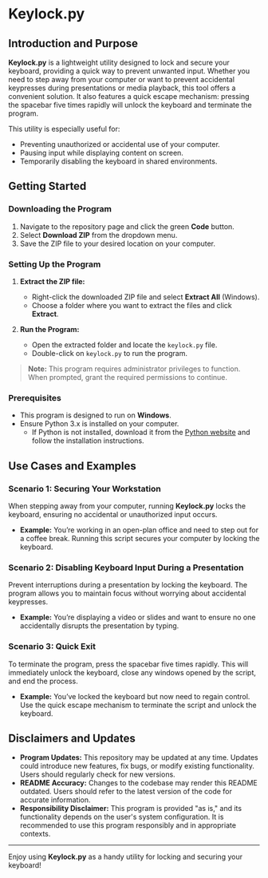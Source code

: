 # Keylock.py

## Introduction and Purpose

**Keylock.py** is a lightweight utility designed to lock and secure your keyboard, providing a quick way to prevent unwanted input. Whether you need to step away from your computer or want to prevent accidental keypresses during presentations or media playback, this tool offers a convenient solution. It also features a quick escape mechanism: pressing the spacebar five times rapidly will unlock the keyboard and terminate the program.

This utility is especially useful for:
- Preventing unauthorized or accidental use of your computer.
- Pausing input while displaying content on screen.
- Temporarily disabling the keyboard in shared environments.

## Getting Started

### Downloading the Program

1. Navigate to the repository page and click the green **Code** button.
2. Select **Download ZIP** from the dropdown menu.
3. Save the ZIP file to your desired location on your computer.

### Setting Up the Program

1. **Extract the ZIP file:**
   - Right-click the downloaded ZIP file and select **Extract All** (Windows).
   - Choose a folder where you want to extract the files and click **Extract**.

2. **Run the Program:**
   - Open the extracted folder and locate the `keylock.py` file.
   - Double-click on `keylock.py` to run the program.

> **Note:** This program requires administrator privileges to function. When prompted, grant the required permissions to continue.

### Prerequisites

- This program is designed to run on **Windows**.
- Ensure Python 3.x is installed on your computer.
  - If Python is not installed, download it from the [Python website](https://www.python.org/) and follow the installation instructions.

## Use Cases and Examples

### Scenario 1: Securing Your Workstation
When stepping away from your computer, running **Keylock.py** locks the keyboard, ensuring no accidental or unauthorized input occurs.

- **Example:** You’re working in an open-plan office and need to step out for a coffee break. Running this script secures your computer by locking the keyboard.

### Scenario 2: Disabling Keyboard Input During a Presentation
Prevent interruptions during a presentation by locking the keyboard. The program allows you to maintain focus without worrying about accidental keypresses.

- **Example:** You’re displaying a video or slides and want to ensure no one accidentally disrupts the presentation by typing.

### Scenario 3: Quick Exit
To terminate the program, press the spacebar five times rapidly. This will immediately unlock the keyboard, close any windows opened by the script, and end the process.

- **Example:** You’ve locked the keyboard but now need to regain control. Use the quick escape mechanism to terminate the script and unlock the keyboard.

## Disclaimers and Updates

- **Program Updates:** This repository may be updated at any time. Updates could introduce new features, fix bugs, or modify existing functionality. Users should regularly check for new versions.
- **README Accuracy:** Changes to the codebase may render this README outdated. Users should refer to the latest version of the code for accurate information.
- **Responsibility Disclaimer:** This program is provided "as is," and its functionality depends on the user's system configuration. It is recommended to use this program responsibly and in appropriate contexts.

---

Enjoy using **Keylock.py** as a handy utility for locking and securing your keyboard!
